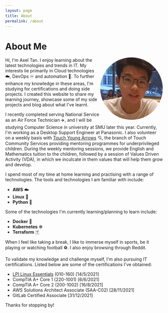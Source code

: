 ```yaml
---
layout: page
title: About
permalink: /about
---
```


# About Me

<img src="/assets/profile-pic.jpg" alt="profile-pic" width="200" align=right style="border-radius:50%"/>

Hi, I'm Axel Tan. I enjoy learning about the latest technologies and trends in IT. My interests lie primarily in Cloud technologies ☁️, DevOps ♾️ and automation 🤖. To further enhance my knowledge in these areas, I'm studying for certifications and doing side projects. I created this website to share my learning journey, showcase some of my side projects and blog about what I've learnt.

I recently completed serving National Service as an Air Force Technician ✈️, and I will be studying Computer Science in university at SMU later this year. Currently, I'm working as a Desktop Support Engineer at Panasonic. I also volunteer on a weekly basis with [Touch Young Arrows](https://www.touch.org.sg/about-touch/our-services/touch-young-arrows-homepage) 💘, the branch of Touch Community Services providing mentoring programmes for underprivileged children. During the weekly mentoring sessions, we provide English and Mathematics tuition to the children, followed by a session of Values Driven Activity (VDA), in which we inculcate in them values that will help them grow and develop.

I spend most of my time at home learning and practising with a range of technologies. The tools and technologies I am familiar with include:

- **AWS** ☁️
- **Linux** 🐧
- **Python** 🐍

Some of the technologies I'm currently learning/planning to learn include:

- **Docker** 🚢
- **Kubernetes** ☸️
- **Terraform** 🇹

When I feel like taking a break, I like to immerse myself in sports, be it playing or watching football ⚽. I also enjoy browsing through Reddit.

To validate my knowledge and challenge myself, I'm also pursuing IT certifications. Listed below are some of the certifications I've obtained:
- [LPI Linux Essentials](lpi-linux-essentials-resources-and-online-exam-experience) (010-160) \[14/5/2021\]
- CompTIA A+ Core 1 (220-1001) \[6/6/2021\]
- CompTIA A+ Core 2 (200-1002) \[16/8/2021\]
- AWS Solutions Architect Associate (SAA-C02) \[28/11/2021\]
- GitLab Certified Associate \[31/12/2021\]

Thanks for stopping by!
